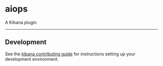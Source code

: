 # aiops

A Kibana plugin

---

## Development

See the [kibana contributing guide](https://github.com/elastic/kibana/blob/main/CONTRIBUTING.md) for instructions setting up your development environment.
